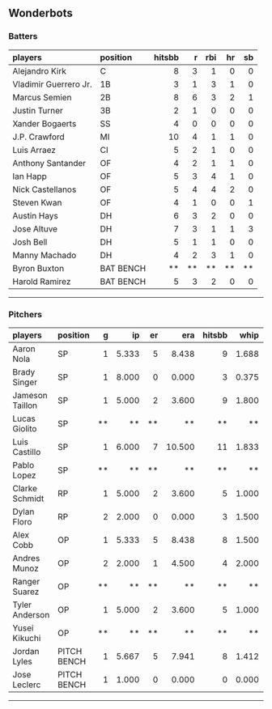 ## Wonderbots

### Batters

 
|players               |position  | hitsbb|  r| rbi| hr| sb| 
|:---------------------|:---------|------:|--:|---:|--:|--:| 
|Alejandro Kirk        |C         |      8|  3|   1|  0|  0| 
|Vladimir Guerrero Jr. |1B        |      3|  1|   3|  1|  0| 
|Marcus Semien         |2B        |      8|  6|   3|  2|  1| 
|Justin Turner         |3B        |      2|  1|   0|  0|  0| 
|Xander Bogaerts       |SS        |      4|  0|   0|  0|  0| 
|J.P. Crawford         |MI        |     10|  4|   1|  1|  0| 
|Luis Arraez           |CI        |      5|  2|   1|  0|  0| 
|Anthony Santander     |OF        |      4|  2|   1|  1|  0| 
|Ian Happ              |OF        |      5|  3|   4|  1|  0| 
|Nick Castellanos      |OF        |      5|  4|   4|  2|  0| 
|Steven Kwan           |OF        |      4|  1|   0|  0|  1| 
|Austin Hays           |DH        |      6|  3|   2|  0|  0| 
|Jose Altuve           |DH        |      7|  3|   1|  1|  3| 
|Josh Bell             |DH        |      5|  1|   1|  0|  0| 
|Manny Machado         |DH        |      4|  2|   3|  1|  0| 
|Byron Buxton          |BAT BENCH |     **| **|  **| **| **| 
|Harold Ramirez        |BAT BENCH |      5|  3|   2|  0|  0| 


* * *

### Pitchers

 
|players         |position    |  g|    ip| er|    era| hitsbb|  whip| so|  w| sv| 
|:---------------|:-----------|--:|-----:|--:|------:|------:|-----:|--:|--:|--:| 
|Aaron Nola      |SP          |  1| 5.333|  5|  8.438|      9| 1.688|  8|  0|  0| 
|Brady Singer    |SP          |  1| 8.000|  0|  0.000|      3| 0.375|  4|  1|  0| 
|Jameson Taillon |SP          |  1| 5.000|  2|  3.600|      9| 1.800|  5|  1|  0| 
|Lucas Giolito   |SP          | **|    **| **|     **|     **|    **| **| **| **| 
|Luis Castillo   |SP          |  1| 6.000|  7| 10.500|     11| 1.833|  6|  0|  0| 
|Pablo Lopez     |SP          | **|    **| **|     **|     **|    **| **| **| **| 
|Clarke Schmidt  |RP          |  1| 5.000|  2|  3.600|      5| 1.000|  4|  0|  0| 
|Dylan Floro     |RP          |  2| 2.000|  0|  0.000|      3| 1.500|  2|  0|  0| 
|Alex Cobb       |OP          |  1| 5.333|  5|  8.438|      8| 1.500|  3|  0|  0| 
|Andres Munoz    |OP          |  2| 2.000|  1|  4.500|      4| 2.000|  5|  0|  2| 
|Ranger Suarez   |OP          | **|    **| **|     **|     **|    **| **| **| **| 
|Tyler Anderson  |OP          |  1| 5.000|  2|  3.600|      5| 1.000|  6|  0|  0| 
|Yusei Kikuchi   |OP          | **|    **| **|     **|     **|    **| **| **| **| 
|Jordan Lyles    |PITCH BENCH |  1| 5.667|  5|  7.941|      8| 1.412|  2|  1|  0| 
|Jose Leclerc    |PITCH BENCH |  1| 1.000|  0|  0.000|      0| 0.000|  0|  0|  0| 


* * *


